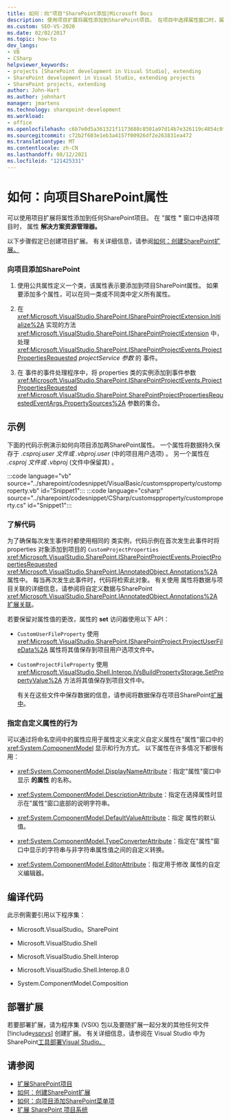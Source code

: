 ```yaml
---
title: 如何：向"项目"SharePoint添加|Microsoft Docs
description: 使用项目扩展将属性添加到SharePoint项目。 在项目中选择属性窗口时，属性将显示在解决方案资源管理器。
ms.custom: SEO-VS-2020
ms.date: 02/02/2017
ms.topic: how-to
dev_langs:
- VB
- CSharp
helpviewer_keywords:
- projects [SharePoint development in Visual Studio], extending
- SharePoint development in Visual Studio, extending projects
- SharePoint projects, extending
author: John-Hart
ms.author: johnhart
manager: jmartens
ms.technology: sharepoint-development
ms.workload:
- office
ms.openlocfilehash: c6b7e0d5a361321f1173688c8501a97d14b7e326119c4854c0fcd4310f1ac5ea
ms.sourcegitcommit: c72b2f603e1eb3a4157f00926df2e263831ea472
ms.translationtype: MT
ms.contentlocale: zh-CN
ms.lasthandoff: 08/12/2021
ms.locfileid: "121425331"
---
```

# <a name="how-to-add-a-property-to-sharepoint-projects"></a>如何：向项目SharePoint属性
  可以使用项目扩展将属性添加到任何SharePoint项目。 在 "属性 **"** 窗口中选择项目时， 属性 **解决方案资源管理器。**

 以下步骤假定已创建项目扩展。 有关详细信息，请参阅[如何：创建SharePoint扩展。](../sharepoint/how-to-create-a-sharepoint-project-extension.md)

### <a name="to-add-a-property-to-a-sharepoint-project"></a>向项目添加SharePoint

1. 使用公共属性定义一个类，该属性表示要添加到项目SharePoint属性。 如果要添加多个属性，可以在同一类或不同类中定义所有属性。

2. 在 <xref:Microsoft.VisualStudio.SharePoint.ISharePointProjectExtension.Initialize%2A> 实现的方法 <xref:Microsoft.VisualStudio.SharePoint.ISharePointProjectExtension> 中，处理 <xref:Microsoft.VisualStudio.SharePoint.ISharePointProjectEvents.ProjectPropertiesRequested> *projectService 参数* 的 事件。

3. 在 事件的事件处理程序中，将 properties 类的实例添加到事件参数 <xref:Microsoft.VisualStudio.SharePoint.ISharePointProjectEvents.ProjectPropertiesRequested> <xref:Microsoft.VisualStudio.SharePoint.SharePointProjectPropertiesRequestedEventArgs.PropertySources%2A> 参数的集合。

## <a name="example"></a>示例
 下面的代码示例演示如何向项目添加两SharePoint属性。 一个属性将数据持久保存于 *.csproj.user 文件或 .vbproj.user*  (中的项目用户选项) 。 另一个属性在 *.csproj 文件或 .vbproj* (文件中保留其) 。

 :::code language="vb" source="../sharepoint/codesnippet/VisualBasic/customspproperty/customproperty.vb" id="Snippet1":::
 :::code language="csharp" source="../sharepoint/codesnippet/CSharp/customspproperty/customproperty.cs" id="Snippet1":::

### <a name="understand-the-code"></a>了解代码
 为了确保每次发生事件时都使用相同的 类实例，代码示例在首次发生此事件时将 properties 对象添加到项目的 `CustomProjectProperties` <xref:Microsoft.VisualStudio.SharePoint.ISharePointProjectEvents.ProjectPropertiesRequested> <xref:Microsoft.VisualStudio.SharePoint.IAnnotatedObject.Annotations%2A> 属性中。 每当再次发生此事件时，代码将检索此对象。 有关使用 属性将数据与项目关联的详细信息，请参阅将自定义数据与SharePoint <xref:Microsoft.VisualStudio.SharePoint.IAnnotatedObject.Annotations%2A> [扩展关联](../sharepoint/associating-custom-data-with-sharepoint-tools-extensions.md)。

 若要保留对属性值的更改，属性的 **set** 访问器使用以下 API：

- `CustomUserFileProperty` 使用 <xref:Microsoft.VisualStudio.SharePoint.ISharePointProject.ProjectUserFileData%2A> 属性将其值保存到项目用户选项文件中。

- `CustomProjectFileProperty` 使用 <xref:Microsoft.VisualStudio.Shell.Interop.IVsBuildPropertyStorage.SetPropertyValue%2A> 方法将其值保存到项目文件中。

  有关在这些文件中保存数据的信息，请参阅将数据保存在项目SharePoint[扩展中](../sharepoint/saving-data-in-extensions-of-the-sharepoint-project-system.md)。

### <a name="specify-the-behavior-of-custom-properties"></a>指定自定义属性的行为
 可以通过将命名空间中的属性应用于属性定义来定义自定义属性在"属性"窗口中的 <xref:System.ComponentModel> 显示和行为方式。 以下属性在许多情况下都很有用：

- <xref:System.ComponentModel.DisplayNameAttribute>：指定"属性"窗口中显示 **的属性** 的名称。

- <xref:System.ComponentModel.DescriptionAttribute>：指定在选择属性时显示在"属性"窗口底部的说明字符串。

- <xref:System.ComponentModel.DefaultValueAttribute>：指定 属性的默认值。

- <xref:System.ComponentModel.TypeConverterAttribute>：指定在"属性"窗口中显示的字符串与非字符串属性值之间的自定义转换。

- <xref:System.ComponentModel.EditorAttribute>：指定用于修改 属性的自定义编辑器。

## <a name="compile-the-code"></a>编译代码
 此示例需要引用以下程序集：

- Microsoft.VisualStudio。SharePoint

- Microsoft.VisualStudio.Shell

- Microsoft.VisualStudio.Shell.Interop

- Microsoft.VisualStudio.Shell.Interop.8.0

- System.ComponentModel.Composition

## <a name="deploy-the-extension"></a>部署扩展
 若要部署扩展，请为程序集 (VSIX) 包以及要随扩展一起分发的其他任何文件 [!include[vsprvs](../sharepoint/includes/vsprvs-md.md)] 创建扩展。 有关详细信息，请参阅在 Visual Studio 中为 SharePoint[工具部署Visual Studio。](../sharepoint/deploying-extensions-for-the-sharepoint-tools-in-visual-studio.md)

## <a name="see-also"></a>请参阅
- [扩展SharePoint项目](../sharepoint/extending-sharepoint-projects.md)
- [如何：创建SharePoint扩展](../sharepoint/how-to-create-a-sharepoint-project-extension.md)
- [如何：向项目添加SharePoint菜单项](../sharepoint/how-to-add-a-shortcut-menu-item-to-sharepoint-projects.md)
- [扩展 SharePoint 项目系统](../sharepoint/extending-the-sharepoint-project-system.md)
